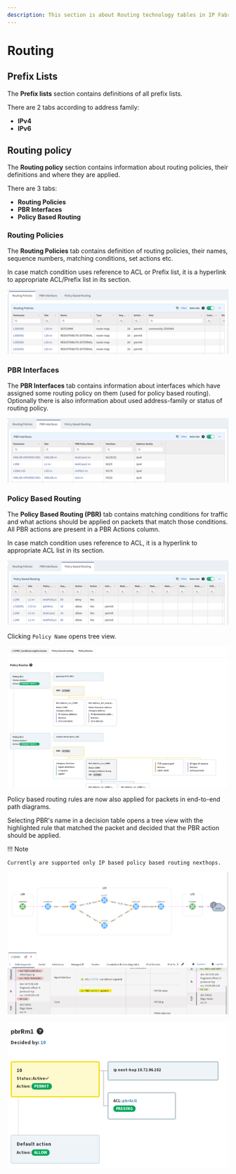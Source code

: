 ```yaml
---
description: This section is about Routing technology tables in IP Fabric GUI.
---
```


# Routing

## Prefix Lists

The **Prefix lists** section contains definitions of all prefix lists.

There are 2 tabs according to address family:

- **IPv4**
- **IPv6**

## Routing policy

The **Routing policy** section contains information about routing policies, their definitions and where they are applied.

There are 3 tabs:

- **Routing Policies**
- **PBR Interfaces**
- **Policy Based Routing**

### Routing Policies

The **Routing Policies** tab contains definition of routing policies, their names, sequence numbers, matching conditions, set actions etc.

In case match condition uses reference to ACL or Prefix list, it is a hyperlink to appropriate ACL/Prefix list in its section.

![Routing Policies](routing/routingPolicy/routingPolicies.png)

### PBR Interfaces

The **PBR Interfaces** tab contains information about interfaces which have assigned some routing policy on them (used for policy based routing). Optionally there is also information about used address-family or status of routing policy.

![PBR Interfaces](routing/routingPolicy/pbrInterfaces.png)

### Policy Based Routing

The **Policy Based Routing (PBR)** tab contains matching conditions for traffic and what actions should be applied on packets that match those conditions. All PBR actions are present in a PBR Actions column.

In case match condition uses reference to ACL, it is a hyperlink to appropriate ACL list in its section.

![Policy Based Routing](routing/routingPolicy/policyBasedRouting.png)

Clicking `Policy Name` opens tree view.

![PBR Tree](routing/routingPolicy/pbrTree.png)

Policy based routing rules are now also applied for packets in end-to-end path diagrams.

Selecting PBR's name in a decision table opens a tree view with the highlighted rule that matched the packet and decided that the PBR action should be applied.

!!! Note

	Currently are supported only IP based policy based routing nexthops.

![PBR Decision Table](routing/routingPolicy/pbrDecisionTable.png)

![PBR Decision Tree](routing/routingPolicy/pbrDecisionTree.png)
